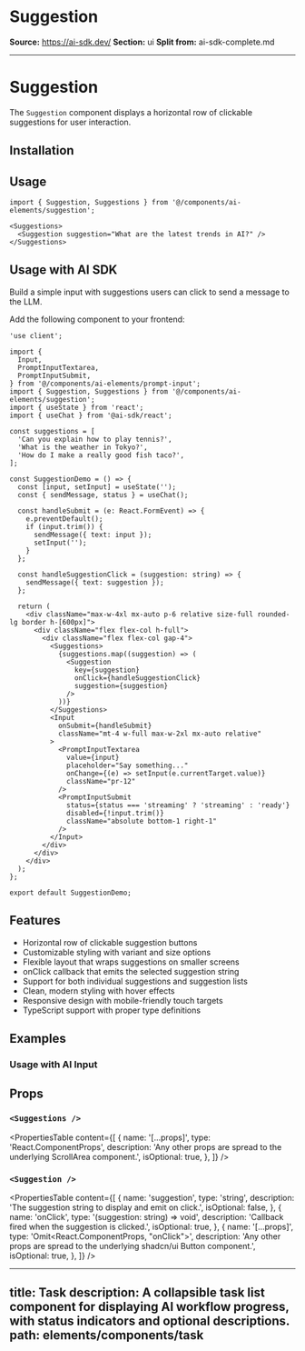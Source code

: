 # Suggestion

**Source:** https://ai-sdk.dev/
**Section:** ui
**Split from:** ai-sdk-complete.md

---

# Suggestion

The `Suggestion` component displays a horizontal row of clickable suggestions for user interaction.

<Preview path="suggestion" />

## Installation

<ElementsInstaller path="suggestion" />

## Usage

```tsx
import { Suggestion, Suggestions } from '@/components/ai-elements/suggestion';
```

```tsx
<Suggestions>
  <Suggestion suggestion="What are the latest trends in AI?" />
</Suggestions>
```

## Usage with AI SDK

Build a simple input with suggestions users can click to send a message to the LLM.

Add the following component to your frontend:

```tsx filename="app/page.tsx"
'use client';

import {
  Input,
  PromptInputTextarea,
  PromptInputSubmit,
} from '@/components/ai-elements/prompt-input';
import { Suggestion, Suggestions } from '@/components/ai-elements/suggestion';
import { useState } from 'react';
import { useChat } from '@ai-sdk/react';

const suggestions = [
  'Can you explain how to play tennis?',
  'What is the weather in Tokyo?',
  'How do I make a really good fish taco?',
];

const SuggestionDemo = () => {
  const [input, setInput] = useState('');
  const { sendMessage, status } = useChat();

  const handleSubmit = (e: React.FormEvent) => {
    e.preventDefault();
    if (input.trim()) {
      sendMessage({ text: input });
      setInput('');
    }
  };

  const handleSuggestionClick = (suggestion: string) => {
    sendMessage({ text: suggestion });
  };

  return (
    <div className="max-w-4xl mx-auto p-6 relative size-full rounded-lg border h-[600px]">
      <div className="flex flex-col h-full">
        <div className="flex flex-col gap-4">
          <Suggestions>
            {suggestions.map((suggestion) => (
              <Suggestion
                key={suggestion}
                onClick={handleSuggestionClick}
                suggestion={suggestion}
              />
            ))}
          </Suggestions>
          <Input
            onSubmit={handleSubmit}
            className="mt-4 w-full max-w-2xl mx-auto relative"
          >
            <PromptInputTextarea
              value={input}
              placeholder="Say something..."
              onChange={(e) => setInput(e.currentTarget.value)}
              className="pr-12"
            />
            <PromptInputSubmit
              status={status === 'streaming' ? 'streaming' : 'ready'}
              disabled={!input.trim()}
              className="absolute bottom-1 right-1"
            />
          </Input>
        </div>
      </div>
    </div>
  );
};

export default SuggestionDemo;
```

## Features

- Horizontal row of clickable suggestion buttons
- Customizable styling with variant and size options
- Flexible layout that wraps suggestions on smaller screens
- onClick callback that emits the selected suggestion string
- Support for both individual suggestions and suggestion lists
- Clean, modern styling with hover effects
- Responsive design with mobile-friendly touch targets
- TypeScript support with proper type definitions

## Examples

### Usage with AI Input

<Preview path="suggestion-input" />

## Props

### `<Suggestions />`

<PropertiesTable
  content={[
    {
      name: '[...props]',
      type: 'React.ComponentProps<typeof ScrollArea>',
      description:
        'Any other props are spread to the underlying ScrollArea component.',
      isOptional: true,
    },
  ]}
/>

### `<Suggestion />`

<PropertiesTable
  content={[
    {
      name: 'suggestion',
      type: 'string',
      description: 'The suggestion string to display and emit on click.',
      isOptional: false,
    },
    {
      name: 'onClick',
      type: '(suggestion: string) => void',
      description: 'Callback fired when the suggestion is clicked.',
      isOptional: true,
    },
    {
      name: '[...props]',
      type: 'Omit<React.ComponentProps<typeof Button>, "onClick">',
      description:
        'Any other props are spread to the underlying shadcn/ui Button component.',
      isOptional: true,
    },
  ]}
/>

---
title: Task
description: A collapsible task list component for displaying AI workflow progress, with status indicators and optional descriptions.
path: elements/components/task
---

